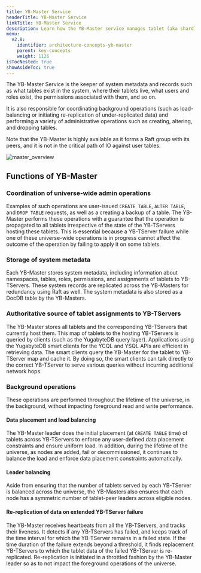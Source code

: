 ```yaml
---
title: YB-Master Service
headerTitle: YB-Master Service
linkTitle: YB-Master Service
description: Learn how the YB-Master service manages tablet (aka shard) metadata and coordinates cluster configuration changes.
menu:
  v2.8:
    identifier: architecture-concepts-yb-master
    parent: key-concepts
    weight: 1126
isTocNested: true
showAsideToc: true
---
```


The YB-Master Service is the keeper of system metadata and records such as what tables exist in the system, where their tablets live, what users and roles exist, the permissions associated with them, and so on.

It is also responsible for coordinating background operations (such as load-balancing or initiating re-replication of under-replicated data) and performing a variety of administrative operations such as creating, altering, and dropping tables.

Note that the YB-Master is highly available as it forms a Raft group with its peers, and it is not in the critical path of IO against user tables.

![master_overview](/images/architecture/master_overview.png)

## Functions of YB-Master

### Coordination of universe-wide admin operations

Examples of such operations are user-issued `CREATE TABLE`, `ALTER TABLE`, and `DROP TABLE` requests, as well as a creating a backup of a table. The YB-Master performs these operations with a guarantee that the operation is propagated to all tablets irrespective of the state of the YB-TServers hosting these tablets. This is essential because a YB-TServer failure while one of these universe-wide operations is in progress cannot affect the outcome of the operation by failing to apply it on some tablets.

### Storage of system metadata

Each YB-Master stores system metadata, including information about namespaces, tables, roles, permissions, and assignments of tablets to YB-TServers. These system records are replicated across the YB-Masters for redundancy using Raft as well. The system metadata is also stored as a DocDB table by the YB-Masters.

### Authoritative source of tablet assignments to YB-TServers

The YB-Master stores all tablets and the corresponding YB-TServers that currently host them. This map of tablets to the hosting YB-TServers is queried by clients (such as the YugabyteDB query layer). Applications using the YugabyteDB smart clients for the YCQL and YSQL APIs are efficient in retrieving data. The smart clients query the YB-Master for the tablet to YB-TServer map and cache it. By doing so, the smart clients can talk directly to the correct YB-TServer to serve various queries without incurring additional network hops.

### Background operations

These operations are performed throughout the lifetime of the universe, in the background, without impacting foreground read and write performance.

#### Data placement and load balancing

The YB-Master leader does the initial placement (at `CREATE TABLE` time) of tablets across YB-TServers to enforce any user-defined data placement constraints and ensure uniform load. In addition, during the lifetime of the universe, as nodes are added, fail or decommissioned, it continues to balance the load and enforce data placement constraints automatically.

#### Leader balancing

Aside from ensuring that the number of tablets served by each YB-TServer is balanced across the universe, the YB-Masters also ensures that each node has a symmetric number of tablet-peer leaders across eligible nodes.

#### Re-replication of data on extended YB-TServer failure

The YB-Master receives heartbeats from all the YB-TServers, and tracks their liveness. It detects if any YB-TServers has failed, and keeps track of the time interval for which the YB-TServer remains in a failed state. If the time duration of the failure extends beyond a threshold, it finds replacement YB-TServers to which the tablet data of the failed YB-TServer is re-replicated. Re-replication is initiated in a throttled fashion by the YB-Master leader so as to not impact the foreground operations of the universe.
